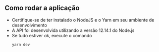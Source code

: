 ## Como rodar a aplicação

<ul>
  <li>Certifique-se de ter instalado o NodeJS e o Yarn em seu ambiente de desenvolvimento</li>
  <li>A API foi desenvolvida utilizando a versão 12.14.1 do Node.js</li>
  <li>Se tudo estiver ok, execute o comando </li>  
  
 ``
 yarn dev
 ``
